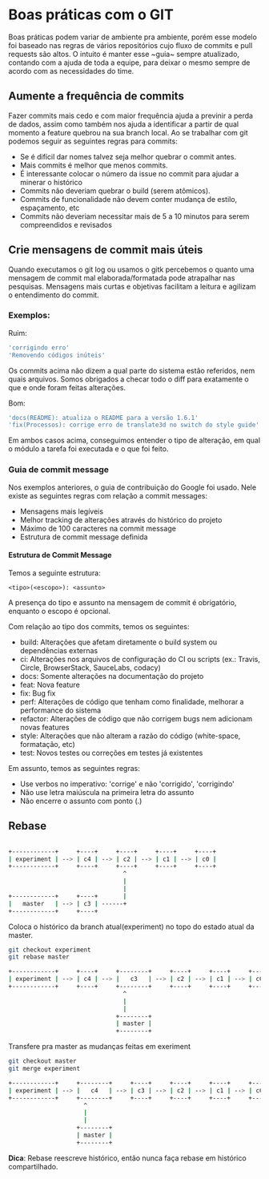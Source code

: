 # Boas práticas com o GIT

Boas práticas podem variar de ambiente pra ambiente, porém esse modelo foi baseado nas regras de vários repositórios cujo fluxo de commits e pull requests são altos. O intuito é manter esse ~guia~ sempre atualizado, contando com a ajuda de toda a equipe, para deixar o mesmo sempre de acordo com as necessidades do time.

## Aumente a frequência de commits

Fazer commits mais cedo e com maior frequência ajuda a previnir a perda de dados, assim como também nos ajuda a identificar a partir de qual momento a feature quebrou na sua branch local. Ao se trabalhar com git podemos seguir as seguintes regras para commits:

+ Se é difícil dar nomes talvez seja melhor quebrar o commit antes.
+ Mais commits é melhor que menos commits.
+ É interessante colocar o número da issue no commit para ajudar a minerar o histórico
+ Commits não deveriam quebrar o build (serem atômicos).
+ Commits de funcionalidade não devem conter mudança de estilo, espaçamento, etc
+ Commits não deveriam necessitar mais de 5 a 10 minutos para serem compreendidos e revisados

## Crie mensagens de commit mais úteis

Quando executamos o git log ou usamos o gitk percebemos o quanto uma mensagem de commit mal elaborada/formatada pode atrapalhar nas pesquisas. Mensagens mais curtas e objetivas facilitam a leitura e agilizam o entendimento do commit.

### Exemplos:

Ruim:

```sh
'corrigindo erro'
'Removendo códigos inúteis'
```

Os commits acima não dizem a qual parte do sistema estão referidos, nem quais arquivos. Somos obrigados a checar todo o diff para exatamente o que e onde foram feitas alterações.

Bom:

```sh
'docs(README): atualiza o README para a versão 1.6.1'
'fix(Processos): corrige erro de translate3d no switch do style guide'          
```

Em ambos casos acima, conseguimos entender o tipo de alteração, em qual o módulo a tarefa foi executada e o que foi feito.

### Guia de commit message

Nos exemplos anteriores, o guia de contribuição do Google foi usado. Nele existe as seguintes regras com relação a commit messages:

+ Mensagens mais legíveis
+ Melhor tracking de alterações através do histórico do projeto
+ Máximo de 100 caracteres na commit message
+ Estrutura de commit message definida

#### Estrutura de Commit Message

Temos a seguinte estrutura:

```
<tipo>(<escopo>): <assunto>
```

A presença do tipo e assunto na mensagem de commit é obrigatório, enquanto o escopo é opcional.

Com relação ao tipo dos commits, temos os seguintes:

* build: Alterações que afetam diretamente o build system ou dependências externas
* ci: Alterações nos arquivos de configuração do CI  ou scripts (ex.: Travis, Circle, BrowserStack, SauceLabs, codacy)
* docs: Somente alterações na documentação do projeto
* feat: Nova feature
* fix: Bug fix
* perf: Alterações de código que tenham como finalidade, melhorar a performance do sistema
* refactor: Alterações de código que não corrigem bugs nem adicionam novas features
* style: Alterações que não alteram a razão do código (white-space, formatação, etc)
* test: Novos testes ou correções em testes já existentes

Em assunto, temos as seguintes regras:

+ Use verbos no imperativo: 'corrige' e não 'corrigido', 'corrigindo'
+ Não use letra maiúscula na primeira letra do assunto
+ Não encerre o assunto com ponto (.)

## Rebase

```sh

+------------+     +----+     +----+     +----+     +----+
| experiment | --> | c4 | --> | c2 | --> | c1 | --> | c0 |
+------------+     +----+     +----+     +----+     +----+
                                ^
                                |
                                |
+------------+     +----+       |
|   master   | --> | c3 | ------+
+------------+     +----+

```

Coloca o histórico da branch atual(experiment)  no topo do estado
atual da master.

```sh
git checkout experiment
git rebase master

```

```sh
+------------+     +----+     +--------+     +----+     +----+     +----+
| experiment | --> | c4 | --> |   c3   | --> | c2 | --> | c1 | --> | c0 |
+------------+     +----+     +--------+     +----+     +----+     +----+
                                ^
                                |
                                |
                              +--------+
                              | master |
                              +--------+
```

Transfere pra master as mudanças feitas em exeriment

```sh
git checkout master
git merge experiment

```

```sh
+------------+     +--------+     +----+     +----+     +----+     +----+
| experiment | --> |   c4   | --> | c3 | --> | c2 | --> | c1 | --> | c0 |
+------------+     +--------+     +----+     +----+     +----+     +----+
                     ^
                     |
                     |
                   +--------+
                   | master |
                   +--------+
```

**Dica**: Rebase reescreve histórico, então nunca faça rebase em histórico compartilhado.
